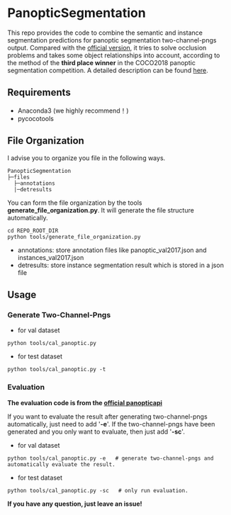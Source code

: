 # PanopticSegmentation
This repo provides the code to combine the semantic and instance segmentation predictions for panoptic segmentation two-channel-pngs output. Compared with the [official version](https://github.com/cocodataset/panopticapi), it tries to solve occlusion problems and takes some object relationships into account, according to the method of the **third place winner** in the COCO2018 panoptic segmentation competition. A detailed description can be found [here](http://presentations.cocodataset.org/ECCV18/COCO18-Panoptic-PKU_360.pdf). 


## Requirements
+ Anaconda3 (we highly recommend！)
+ pycocotools

## File Organization
I advise you to organize you file in the following ways.

```
PanopticSegmentation
├─files
  ├─annotations
  |─detresults
```

You can form the file organization by the tools **generate_file_organization.py**. It will generate the file structure automatically.

```
cd REPO_ROOT_DIR
python tools/generate_file_organization.py
```
  
+ annotations: store annotation files like panoptic_val2017.json and instances_val2017.json
+ detresults: store instance segmentation result which is stored in a json file

## Usage
### Generate Two-Channel-Pngs
+ for val dataset
```
python tools/cal_panoptic.py
```
+ for test dataset
```
python tools/cal_panoptic.py -t
```

### Evaluation
**The evaluation code is from the [official panopticapi](https://github.com/cocodataset/panopticapi)**

If you want to evaluate the result after generating two-channel-pngs automatically, just need to add '**-e**'. If the two-channel-pngs have been generated and you only want to evaluate, then just add '**-sc**'.
+ for val dataset
```
python tools/cal_panoptic.py -e   # generate two-channel-pngs and automatically evaluate the result.
```
+ for test dataset
```
python tools/cal_panoptic.py -sc   # only run evaluation.
```

**If you have any question, just leave an issue!**
